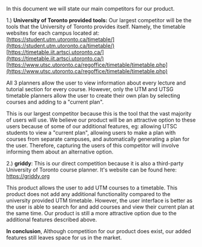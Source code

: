 In this document we will state our main competitors for our product.


1.) **University of Toronto provided tools:** Our largest competitor will be the tools that the University of Toronto provides itself. Namely, the timetable websites for each campus located at: [https://student.utm.utoronto.ca/timetable/](https://student.utm.utoronto.ca/timetable/)
[https://timetable.iit.artsci.utoronto.ca/](https://timetable.iit.artsci.utoronto.ca/)
[https://www.utsc.utoronto.ca/regoffice/timetable/timetable.php](https://www.utsc.utoronto.ca/regoffice/timetable/timetable.php)

All 3 planners allow the user to view information about every lecture and tutorial section for every course. However, only the UTM and UTSG timetable planners allow the user to create their own plan by selecting courses and adding to a "current plan". 

This is our largest competitor because this is the tool that the vast majority of users will use. We believe our product will be an attractive option to these users because of some of our additional features, eg: allowing UTSC students to view a "current plan", allowing users to make a plan with courses from separate campuses, and automatically generating a plan for the user. Therefore, capturing the users of this competitor will involve informing them about an alternative option. 

2.) **griddy**: This is our direct competition because it is also a third-party University of Toronto course planner. It's website can be found here: https://griddy.org

This product allows the user to add UTM courses to a timetable. This product does not add any additional functionality compared to the university provided UTM timetable. However, the user interface is better as the user is able to search for and add courses and view their current plan at the same time. Our product is still a more attractive option due to the additional features described above.



**In conclusion**, Although competition for our product does exist, our added features still leaves space for us in the market. 
